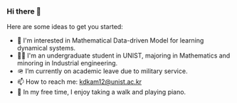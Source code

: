 
### Hi there 👋


Here are some ideas to get you started:

- 🔭 I'm interested in Mathematical Data-driven Model for learning dynamical systems.
- 🙋‍♂️ I'm an undergraduate student in UNIST, majoring in Mathematics and minoring in Industrial engineering.
- 🪖 I’m currently on academic leave due to military service.
- 📫 How to reach me: kdkam12@unist.ac.kr
- 🎹 In my free time, I enjoy taking a walk and playing piano.
